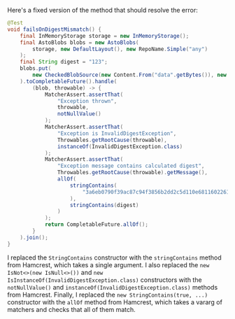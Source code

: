 Here's a fixed version of the method that should resolve the error:

```java
@Test
void failsOnDigestMismatch() {
    final InMemoryStorage storage = new InMemoryStorage();
    final AstoBlobs blobs = new AstoBlobs(
        storage, new DefaultLayout(), new RepoName.Simple("any")
    );
    final String digest = "123";
    blobs.put(
        new CheckedBlobSource(new Content.From("data".getBytes()), new Digest.Sha256(digest))
    ).toCompletableFuture().handle(
        (blob, throwable) -> {
            MatcherAssert.assertThat(
                "Exception thrown",
                throwable,
                notNullValue()
            );
            MatcherAssert.assertThat(
                "Exception is InvalidDigestException",
                Throwables.getRootCause(throwable),
                instanceOf(InvalidDigestException.class)
            );
            MatcherAssert.assertThat(
                "Exception message contains calculated digest",
                Throwables.getRootCause(throwable).getMessage(),
                allOf(
                    stringContains(
                        "3a6eb0790f39ac87c94f3856b2dd2c5d110e6811602261a9a923d3bb23adc8b7"
                    ),
                    stringContains(digest)
                )
            );
            return CompletableFuture.allOf();
        }
    ).join();
}
```

I replaced the `StringContains` constructor with the `stringContains` method from Hamcrest, which takes a single argument. I also replaced the `new IsNot<>(new IsNull<>())` and `new IsInstanceOf(InvalidDigestException.class)` constructors with the `notNullValue()` and `instanceOf(InvalidDigestException.class)` methods from Hamcrest. Finally, I replaced the `new StringContains(true, ...)` constructor with the `allOf` method from Hamcrest, which takes a vararg of matchers and checks that all of them match.